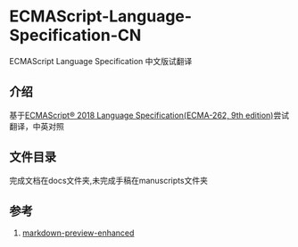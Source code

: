 # ECMAScript-Language-Specification-CN

ECMASc­ript Langu­age Sp­ecific­ation 中文版试翻译

## 介绍

基于[ECMAScript® 2018 Language Specification(ECMA-262, 9th edition)](http://www.ecma-international.org/publications/standards/Ecma-262.htm)尝试翻译，中英对照

## 文件目录

完成文档在docs文件夹,未完成手稿在manuscripts文件夹

## 参考

1. [markdown-preview-enhanced](https://shd101wyy.github.io/markdown-preview-enhanced/#/zh-cn/)